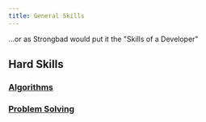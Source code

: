 ```yaml
---
title: General Skills
---
```


...or as Strongbad would put it the "Skills of a Developer"

## Hard Skills

### [Algorithms](/handbook/skills/algorithms)

### [Problem Solving](/handbook/skills/problem-solving)
